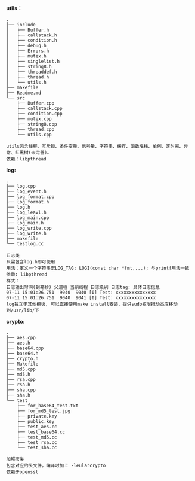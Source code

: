 **utils：**

    .
    ├── include
    │   ├── Buffer.h
    │   ├── callstack.h
    │   ├── condition.h
    │   ├── debug.h
    │   ├── Errors.h
    │   ├── mutex.h
    │   ├── singlelist.h
    │   ├── string8.h
    │   ├── threaddef.h
    │   ├── thread.h
    │   └── utils.h
    ├── makefile
    ├── Readme.md
    └── src
        ├── Buffer.cpp
        ├── callstack.cpp
        ├── condition.cpp
        ├── mutex.cpp
        ├── string8.cpp
        ├── thread.cpp
        └── utils.cpp
    
    utils包含线程、互斥锁、条件变量、信号量、字符串、缓存、函数堆栈、单例、定时器、异常、红黑树(未完善)。
    依赖：libpthread

**log:**

    .
    ├── log.cpp
    ├── log_event.h
    ├── log_format.cpp
    ├── log_format.h
    ├── log.h
    ├── log_leavl.h
    ├── log_main.cpp
    ├── log_main.h
    ├── log_write.cpp
    ├── log_write.h
    ├── makefile
    └── testlog.cc

    日志类
    只需包含log.h即可使用
    用法：定义一个字符串宏LOG_TAG; LOGI(const char *fmt,...); 与printf用法一致
    依赖: libpthread
    样式：
    日志输出时间(到毫秒) 父进程 当前线程 日志级别 日志tag: 具体日志信息
    07-11 15:01:26.751  9040  9040 [I] Test: xxxxxxxxxxxxxxx
    07-11 15:01:26.751  9040  9041 [I] Test: xxxxxxxxxxxxxxx
    log独立于其他模块, 可以直接使用make install安装，提供sudo权限把动态库移动到/usr/lib/下

**crypto:**

    .
    ├── aes.cpp
    ├── aes.h
    ├── base64.cpp
    ├── base64.h
    ├── crypto.h
    ├── Makefile
    ├── md5.cpp
    ├── md5.h
    ├── rsa.cpp
    ├── rsa.h
    ├── sha.cpp
    ├── sha.h
    └── test
        ├── for_base64_test.txt
        ├── for_md5_test.jpg
        ├── private.key
        ├── public.key
        ├── test_aes.cc
        ├── test_base64.cc
        ├── test_md5.cc
        ├── test_rsa.cc
        └── test_sha.cc
    
    加解密类
    包含对应的头文件，编译时加上 -leularcrypto
    依赖于openssl
